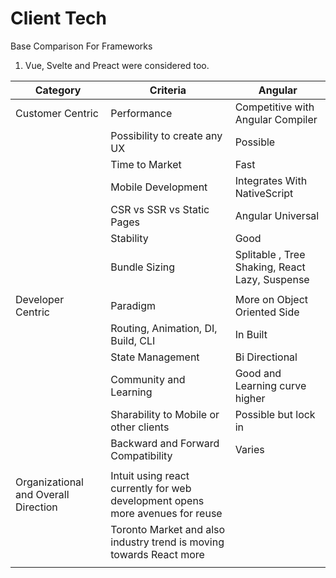 # Client Tech

Base Comparison For Frameworks

1. Vue, Svelte and Preact were considered too.

| Category                             | Criteria                                                                      | Angular                                        |
| ------------------------------------ | ----------------------------------------------------------------------------- | ---------------------------------------------- |
| Customer Centric                     | Performance                                                                   | Competitive with Angular Compiler              |
|                                      | Possibility to create any UX                                                  | Possible                                       |
|                                      | Time to Market                                                                | Fast                                           |
|                                      | Mobile Development                                                            | Integrates With NativeScript                   |
|                                      | CSR vs SSR vs Static Pages                                                    | Angular Universal                              |
|                                      | Stability                                                                     | Good                                           |
|                                      | Bundle Sizing                                                                 | Splitable , Tree Shaking, React Lazy, Suspense |
|                                      |                                                                               |                                                |
| Developer Centric                    | Paradigm                                                                      | More on Object Oriented Side                   |
|                                      | Routing, Animation, DI, Build, CLI                                            | In Built                                       |
|                                      | State Management                                                              | Bi Directional                                 |
|                                      | Community and Learning                                                        | Good and Learning curve higher                 |
|                                      | Sharability to Mobile or other clients                                        | Possible but lock in                           |
|                                      | Backward and Forward Compatibility                                            | Varies                                         |
|                                      |                                                                               |                                                |
| Organizational and Overall Direction | Intuit using react currently for web development opens more avenues for reuse |                                                |
|                                      | Toronto Market and also industry trend is moving towards React more           |                                                |
|                                      |                                                                               |                                                |
